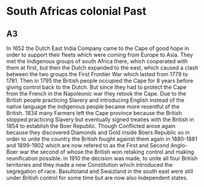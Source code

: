 # South Africas colonial Past

## A3
In 1652 the Dutch East India Company came to the Cape of good hope in order to support their fleets which were coming from Europe to Asia.
They met the Indigenous groups of south Africa there, which cooperated with them at first, but then the Dutch expanded to the east, which caused a clash between the two groups the First Frontier War which lasted from 1779 to 1781. Then in 1795 the British people occupied the Cape for 8 years before giving control back to the Dutch. But since they had to protect the Cape from the French in the Napoleonic war they retook the Cape. Due to the British people practicing Slavery and introducing English instead of the native language the indigenous people became more resentful of the British. 
1834 many Farmers left the Cape province because the British stopped practicing Slavery but eventually signed treaties with the British in 1854 to establish the Boer Republic.
Though Conflicted arose again because they discovered Diamonds and Gold inside Boers Republic so in order to unite the country the British fought against them again in 1880-1881 and 1899-1902 which are now refered to as the First and Second Anglo-Boer war the second of whose the British won retaking control and making reunification possible.
in 1910 the decision was made, to unite all four British territories and they made a new Constitution which introduced the segregation of race. Basultoland and Swaizland in the south east were still under British control for some time but are now also independent states.

